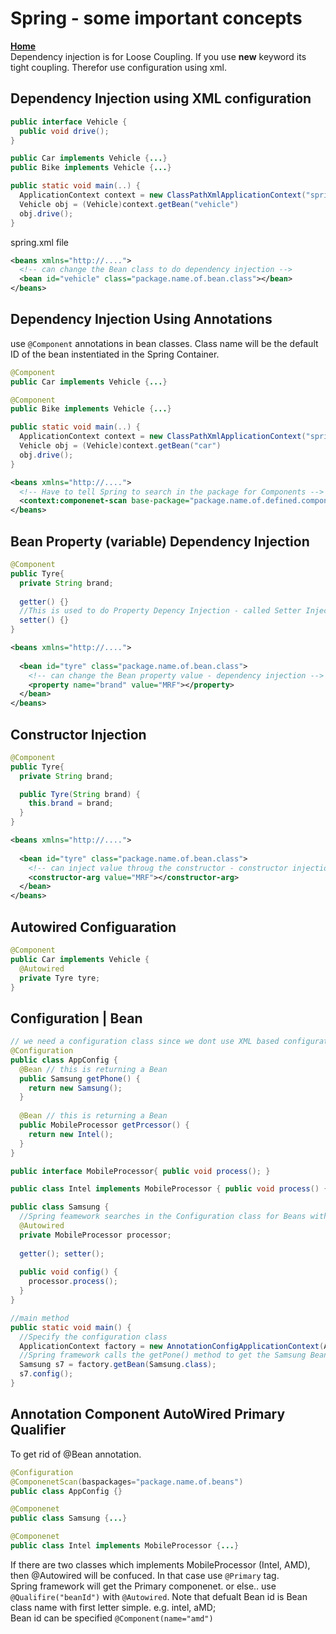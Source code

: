 # Spring - some important concepts
**[Home](index.md)**  
Dependency injection is for Loose Coupling. If you use **new** keyword its tight coupling. Therefor use configuration using xml.
## Dependency Injection using XML configuration 
```java
public interface Vehicle {
  public void drive();
}

public Car implements Vehicle {...}
public Bike implements Vehicle {...}

public static void main(..) {
  ApplicationContext context = new ClassPathXmlApplicationContext("spring.xml");
  Vehicle obj = (Vehicle)context.getBean("vehicle")
  obj.drive();
}
```
spring.xml file
```xml
<beans xmlns="http://....">
  <!-- can change the Bean class to do dependency injection -->
  <bean id="vehicle" class="package.name.of.bean.class"></bean>
</beans>
```

## Dependency Injection Using Annotations
use ```@Component``` annotations in bean classes. Class name will be the default ID of the bean instentiated in the Spring Container.

```java
@Component
public Car implements Vehicle {...}

@Component
public Bike implements Vehicle {...}

public static void main(..) {
  ApplicationContext context = new ClassPathXmlApplicationContext("spring.xml");
  Vehicle obj = (Vehicle)context.getBean("car")
  obj.drive();
}
```
```xml
<beans xmlns="http://....">
  <!-- Have to tell Spring to search in the package for Components -->
  <context:componenet-scan base-package="package.name.of.defined.components"></context:component-scan>
</beans>
```

## Bean Property (variable) Dependency Injection
```java
@Component
public Tyre{
  private String brand;
   
  getter() {}
  //This is used to do Property Depency Injection - called Setter Injection
  setter() {}
}
```
```xml
<beans xmlns="http://....">
  
  <bean id="tyre" class="package.name.of.bean.class">
    <!-- can change the Bean property value - dependency injection -->
    <property name="brand" value="MRF"></property>
  </bean>
</beans>
```

## Constructor Injection
```java
@Component
public Tyre{
  private String brand;

  public Tyre(String brand) {
    this.brand = brand;
  }
}
```
```xml
<beans xmlns="http://....">
  
  <bean id="tyre" class="package.name.of.bean.class">
    <!-- can inject value throug the constructor - constructor injection-->
    <constructor-arg value="MRF"></constructor-arg>
  </bean>
</beans>
```

## Autowired Configuaration

```java
@Component
public Car implements Vehicle {
  @Autowired
  private Tyre tyre;
}
```

## Configuration | Bean

```java
// we need a configuration class since we dont use XML based configuration. Configuration is done in the class.
@Configuration
public class AppConfig {
  @Bean // this is returning a Bean
  public Samsung getPhone() {
    return new Samsung();
  }  
  
  @Bean // this is returning a Bean
  public MobileProcessor getPrcessor() {
    return new Intel();
  } 
}

public interface MobileProcessor{ public void process(); } 

public class Intel implements MobileProcessor { public void process() { ....} }

public class Samsung {
  //Spring feamework searches in the Configuration class for Beans with required types.
  @Autowired
  private MobileProcessor processor;
  
  getter(); setter();
  
  public void config() {
    processor.process();
  }
}

//main method
public static void main() {
  //Specify the configuration class
  ApplicationContext factory = new AnnotationConfigApplicationContext(AppConfig.class);
  //Spring framework calls the getPone() method to get the Samsung Bean.
  Samsung s7 = factory.getBean(Samsung.class);
  s7.config();
}
```

## Annotation Component AutoWired Primary Qualifier
To get rid of @Bean annotation.
```java
@Configuration
@ComponenetScan(baspackages="package.name.of.beans")
public class AppConfig {}

@Componenet
public class Samsung {...}

@Componenet
public class Intel implements MobileProcessor {...}
```

If there are two classes which implements MobileProcessor (Intel, AMD), then @Autowired will be confuced. In that case use ```@Primary``` tag.  
Spring framework will get the Primary componenet. or else..
use ```@Qualifire("beanId")``` with ```@Autowired```. Note that defualt Bean id is Bean class name with first letter simple. e.g. intel, aMD;  
Bean id can be specified ```@Component(name="amd")```

